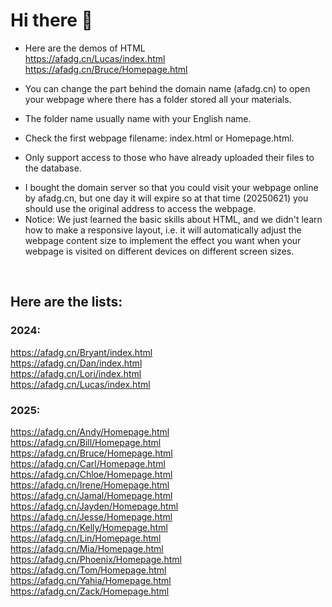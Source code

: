 # Hi there 👋

* Here are the demos of HTML<br>
<a href='https://afadg.cn/Lucas/index.html'>https://afadg.cn/Lucas/index.html</a>
&nbsp;<br>
<a href='https://afadg.cn/Bruce/Homepage.html'>https://afadg.cn/Bruce/Homepage.html</a>

* You can change the part behind the domain name (afadg.cn) to open your webpage where there has a folder stored all your materials. 
* The folder name usually name with your English name.
* Check the first webpage filename: index.html or Homepage.html.
* Only support access to those who have already uploaded their files to the database.
<!--etonhouse-dg.top-->
* I bought the domain server so that you could visit your webpage online by afadg.cn, but one day it will expire so at that time (20250621) you should use the original address to access the webpage.
* Notice: We just learned the basic skills about HTML, and we didn't learn how to make a responsive layout, i.e. it will automatically adjust the webpage content size to implement the effect you want when your webpage is visited on different devices on different screen sizes.

<br>

## Here are the lists:<br>
### 2024:
<a href='https://afadg.cn/Bryant/index.html'>https://afadg.cn/Bryant/index.html</a>
&nbsp;<br>
<a href='https://afadg.cn/Dan/index.html'>https://afadg.cn/Dan/index.html</a>
&nbsp;<br>
<a href='https://afadg.cn/Lori/index.html'>https://afadg.cn/Lori/index.html</a>
&nbsp;<br>
<a href='https://afadg.cn/Lucas/index.html'>https://afadg.cn/Lucas/index.html</a>
&nbsp;<br>

### 2025:
<a href='https://afadg.cn/Andy/Homepage.html'>https://afadg.cn/Andy/Homepage.html</a>
&nbsp;<br>
<a href='https://afadg.cn/Bill/Homepage.html'>https://afadg.cn/Bill/Homepage.html</a>
&nbsp;<br>
<a href='https://afadg.cn/Bruce/Homepage.html'>https://afadg.cn/Bruce/Homepage.html</a>
&nbsp;<br>
https://afadg.cn/Carl/Homepage.html
&nbsp;<br>
<a href='https://afadg.cn/Chloe/Homepage.html'>https://afadg.cn/Chloe/Homepage.html</a>
&nbsp;<br>
<a href='https://afadg.cn/Irene/Homepage.html'>https://afadg.cn/Irene/Homepage.html</a>
&nbsp;<br>
https://afadg.cn/Jamal/Homepage.html
&nbsp;<br>
<a href='https://afadg.cn/Jayden/Homepage.html'>https://afadg.cn/Jayden/Homepage.html</a>
&nbsp;<br>
<a href='https://afadg.cn/Jesse/Homepage.html'>https://afadg.cn/Jesse/Homepage.html</a>
&nbsp;<br>
<a href='https://afadg.cn/Kelly/Homepage.html'>https://afadg.cn/Kelly/Homepage.html</a>
&nbsp;<br>
<a href='https://afadg.cn/Lin/Homepage.html'>https://afadg.cn/Lin/Homepage.html</a>
&nbsp;<br>
<a href='https://afadg.cn/Mia/Homepage.html'>https://afadg.cn/Mia/Homepage.html</a>
&nbsp;<br>
<a href='https://afadg.cn/Phoenix/Homepage.html'>https://afadg.cn/Phoenix/Homepage.html</a>
&nbsp;<br>
<a href='https://afadg.cn/Tom/Homepage.html'>https://afadg.cn/Tom/Homepage.html</a>
&nbsp;<br>
https://afadg.cn/Yahia/Homepage.html
&nbsp;<br>
https://afadg.cn/Zack/Homepage.html
&nbsp;<br>

